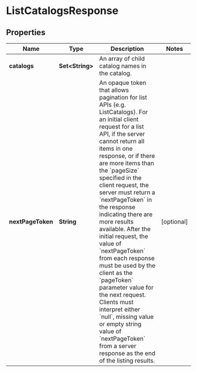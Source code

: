 

# ListCatalogsResponse


## Properties

| Name | Type | Description | Notes |
|------------ | ------------- | ------------- | -------------|
|**catalogs** | **Set&lt;String&gt;** | An array of child catalog names in the catalog. |  |
|**nextPageToken** | **String** | An opaque token that allows pagination for list APIs (e.g. ListCatalogs). For an initial client request for a list API, if the server cannot return all items in one response, or if there are more items than the &#x60;pageSize&#x60; specified in the client request, the server must return a &#x60;nextPageToken&#x60; in the response indicating there are more results available. After the initial request, the value of &#x60;nextPageToken&#x60; from each response must be used by the client as the &#x60;pageToken&#x60; parameter value for the next request. Clients must interpret either &#x60;null&#x60;, missing value or empty string value of &#x60;nextPageToken&#x60; from a server response as the end of the listing results. |  [optional] |



